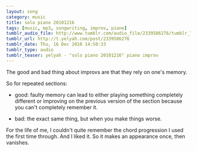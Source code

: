 ```yaml
---
layout: song
category: music
title: solo piano 20101216
tags: [music, mp3, songwriting, improv, piano]
tumblr_audio_file: http://www.tumblr.com/audio_file/2339586276/tumblr_ldjgk9OEh91qzo4ep
tumblr_url: http://t.yelyah.com/post/2339586276
tumblr_date: Thu, 16 Dec 2010 14:50:33
tumblr_type: audio
tumblr_teaser: yelyah - "solo piano 20101216" piano improv
---
```

The good and bad thing about improvs are that they rely on one's memory.

So for repeated sections:

* good: faulty memory can lead to either playing something completely different or improving on the previous version of the section because you can't completely remember it.

* bad: the exact same thing, but when you make things worse.

For the life of me, I couldn't quite remember the chord progression I used the first time through. And I liked it. So it makes an appearance once, then vanishes.
